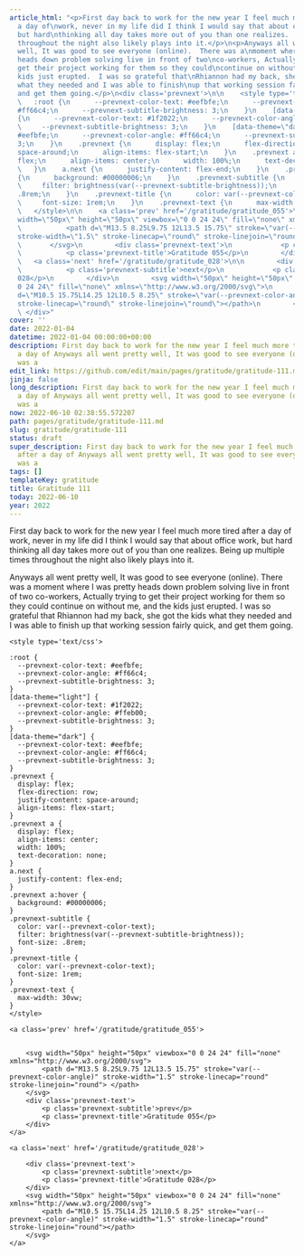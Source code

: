 ```yaml
---
article_html: "<p>First day back to work for the new year I feel much more tired after
  a day of\nwork, never in my life did I think I would say that about office work,
  but hard\nthinking all day takes more out of you than one realizes.  Being up multiple\ntimes
  throughout the night also likely plays into it.</p>\n<p>Anyways all went pretty
  well, It was good to see everyone (online).  There was a\nmoment where I was pretty
  heads down problem solving live in front of two\nco-workers, Actually trying to
  get their project working for them so they could\ncontinue on without me, and the
  kids just erupted.  I was so grateful that\nRhiannon had my back, she got the kids
  what they needed and I was able to finish\nup that working session fairly quick,
  and get them going.</p>\n<div class='prevnext'>\n\n    <style type='text/css'>\n\n
  \   :root {\n      --prevnext-color-text: #eefbfe;\n      --prevnext-color-angle:
  #ff66c4;\n      --prevnext-subtitle-brightness: 3;\n    }\n    [data-theme=\"light\"]
  {\n      --prevnext-color-text: #1f2022;\n      --prevnext-color-angle: #ffeb00;\n
  \     --prevnext-subtitle-brightness: 3;\n    }\n    [data-theme=\"dark\"] {\n      --prevnext-color-text:
  #eefbfe;\n      --prevnext-color-angle: #ff66c4;\n      --prevnext-subtitle-brightness:
  3;\n    }\n    .prevnext {\n      display: flex;\n      flex-direction: row;\n      justify-content:
  space-around;\n      align-items: flex-start;\n    }\n    .prevnext a {\n      display:
  flex;\n      align-items: center;\n      width: 100%;\n      text-decoration: none;\n
  \   }\n    a.next {\n      justify-content: flex-end;\n    }\n    .prevnext a:hover
  {\n      background: #00000006;\n    }\n    .prevnext-subtitle {\n      color: var(--prevnext-color-text);\n
  \     filter: brightness(var(--prevnext-subtitle-brightness));\n      font-size:
  .8rem;\n    }\n    .prevnext-title {\n      color: var(--prevnext-color-text);\n
  \     font-size: 1rem;\n    }\n    .prevnext-text {\n      max-width: 30vw;\n    }\n
  \   </style>\n\n    <a class='prev' href='/gratitude/gratitude_055'>\n\n\n        <svg
  width=\"50px\" height=\"50px\" viewbox=\"0 0 24 24\" fill=\"none\" xmlns=\"http://www.w3.org/2000/svg\">\n
  \           <path d=\"M13.5 8.25L9.75 12L13.5 15.75\" stroke=\"var(--prevnext-color-angle)\"
  stroke-width=\"1.5\" stroke-linecap=\"round\" stroke-linejoin=\"round\"> </path>\n
  \       </svg>\n        <div class='prevnext-text'>\n            <p class='prevnext-subtitle'>prev</p>\n
  \           <p class='prevnext-title'>Gratitude 055</p>\n        </div>\n    </a>\n\n
  \   <a class='next' href='/gratitude/gratitude_028'>\n\n        <div class='prevnext-text'>\n
  \           <p class='prevnext-subtitle'>next</p>\n            <p class='prevnext-title'>Gratitude
  028</p>\n        </div>\n        <svg width=\"50px\" height=\"50px\" viewbox=\"0
  0 24 24\" fill=\"none\" xmlns=\"http://www.w3.org/2000/svg\">\n            <path
  d=\"M10.5 15.75L14.25 12L10.5 8.25\" stroke=\"var(--prevnext-color-angle)\" stroke-width=\"1.5\"
  stroke-linecap=\"round\" stroke-linejoin=\"round\"></path>\n        </svg>\n    </a>\n
  \ </div>"
cover: ''
date: 2022-01-04
datetime: 2022-01-04 00:00:00+00:00
description: First day back to work for the new year I feel much more tired after
  a day of Anyways all went pretty well, It was good to see everyone (online).  There
  was a
edit_link: https://github.com/edit/main/pages/gratitude/gratitude-111.md
jinja: false
long_description: First day back to work for the new year I feel much more tired after
  a day of Anyways all went pretty well, It was good to see everyone (online).  There
  was a
now: 2022-06-10 02:38:55.572207
path: pages/gratitude/gratitude-111.md
slug: gratitude/gratitude-111
status: draft
super_description: First day back to work for the new year I feel much more tired
  after a day of Anyways all went pretty well, It was good to see everyone (online).  There
  was a
tags: []
templateKey: gratitude
title: Gratitude 111
today: 2022-06-10
year: 2022
---
```


First day back to work for the new year I feel much more tired after a day of
work, never in my life did I think I would say that about office work, but hard
thinking all day takes more out of you than one realizes.  Being up multiple
times throughout the night also likely plays into it.

Anyways all went pretty well, It was good to see everyone (online).  There was a
moment where I was pretty heads down problem solving live in front of two
co-workers, Actually trying to get their project working for them so they could
continue on without me, and the kids just erupted.  I was so grateful that
Rhiannon had my back, she got the kids what they needed and I was able to finish
up that working session fairly quick, and get them going.
<div class='prevnext'>

    <style type='text/css'>

    :root {
      --prevnext-color-text: #eefbfe;
      --prevnext-color-angle: #ff66c4;
      --prevnext-subtitle-brightness: 3;
    }
    [data-theme="light"] {
      --prevnext-color-text: #1f2022;
      --prevnext-color-angle: #ffeb00;
      --prevnext-subtitle-brightness: 3;
    }
    [data-theme="dark"] {
      --prevnext-color-text: #eefbfe;
      --prevnext-color-angle: #ff66c4;
      --prevnext-subtitle-brightness: 3;
    }
    .prevnext {
      display: flex;
      flex-direction: row;
      justify-content: space-around;
      align-items: flex-start;
    }
    .prevnext a {
      display: flex;
      align-items: center;
      width: 100%;
      text-decoration: none;
    }
    a.next {
      justify-content: flex-end;
    }
    .prevnext a:hover {
      background: #00000006;
    }
    .prevnext-subtitle {
      color: var(--prevnext-color-text);
      filter: brightness(var(--prevnext-subtitle-brightness));
      font-size: .8rem;
    }
    .prevnext-title {
      color: var(--prevnext-color-text);
      font-size: 1rem;
    }
    .prevnext-text {
      max-width: 30vw;
    }
    </style>
    
    <a class='prev' href='/gratitude/gratitude_055'>
    

        <svg width="50px" height="50px" viewbox="0 0 24 24" fill="none" xmlns="http://www.w3.org/2000/svg">
            <path d="M13.5 8.25L9.75 12L13.5 15.75" stroke="var(--prevnext-color-angle)" stroke-width="1.5" stroke-linecap="round" stroke-linejoin="round"> </path>
        </svg>
        <div class='prevnext-text'>
            <p class='prevnext-subtitle'>prev</p>
            <p class='prevnext-title'>Gratitude 055</p>
        </div>
    </a>
    
    <a class='next' href='/gratitude/gratitude_028'>
    
        <div class='prevnext-text'>
            <p class='prevnext-subtitle'>next</p>
            <p class='prevnext-title'>Gratitude 028</p>
        </div>
        <svg width="50px" height="50px" viewbox="0 0 24 24" fill="none" xmlns="http://www.w3.org/2000/svg">
            <path d="M10.5 15.75L14.25 12L10.5 8.25" stroke="var(--prevnext-color-angle)" stroke-width="1.5" stroke-linecap="round" stroke-linejoin="round"></path>
        </svg>
    </a>
  </div>